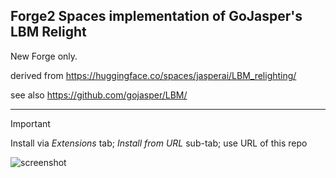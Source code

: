 ## Forge2 Spaces implementation of GoJasper's LBM Relight ##
New Forge only.

derived from https://huggingface.co/spaces/jasperai/LBM_relighting/

see also https://github.com/gojasper/LBM/

---

>[!IMPORTANT]
>Install via *Extensions* tab; *Install from URL* sub-tab; use URL of this repo


![screenshot](https://github.com/user-attachments/assets/807034e3-7a4a-4cfc-a83e-df8d6d906d62)
